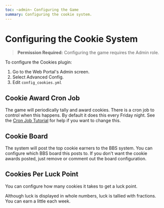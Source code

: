 ```yaml
---
toc: ~admin~ Configuring the Game
summary: Configuring the cookie system.
---
```

# Configuring the Cookie System

> **Permission Required:** Configuring the game requires the Admin role.

To configure the Cookies plugin:

1. Go to the Web Portal's Admin screen.  
2. Select Advanced Config.
3. Edit `config_cookies.yml`


## Cookie Award Cron Job

The game will periodically tally and award cookies.  There is a cron job to control when this happens.  By default it does this every Friday night.  See the [Cron Job Tutorial](http://www.aresmush.com/tutorials/configuring-cron) for help if you want to change this.

## Cookie Board

The system will post the top cookie earners to the BBS system.  You can configure which BBS board this posts to.  If you don't want the cookie awards posted, just remove or comment out the board configuration.

## Cookies Per Luck Point

You can configure how many cookies it takes to get a luck point.

Although luck is displayed in whole numbers, luck is tallied with fractions.  You can earn a little each week.